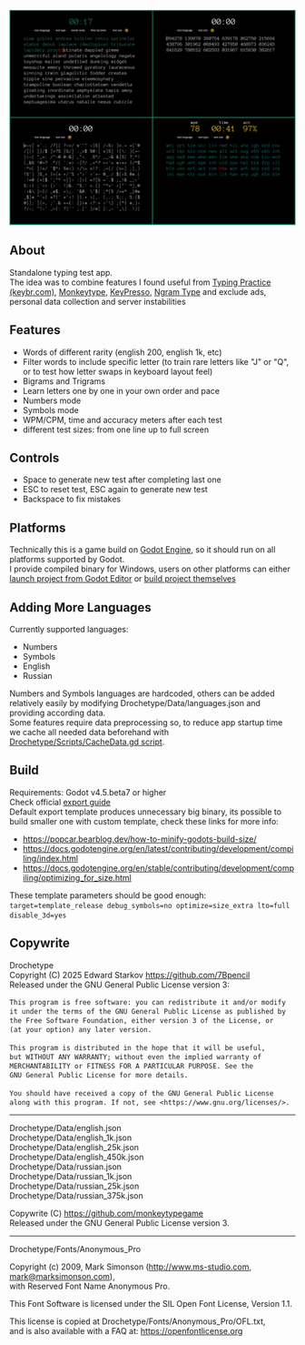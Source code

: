 ![](Previews/summary.png)

## About

Standalone typing test app.   
The idea was to combine features I found useful from [Typing Practice (keybr.com)](https://www.keybr.com/), [Monkeytype](https://monkeytype.com/), [KeyPresso](https://keypresso.ru/), [Ngram Type](https://ranelpadon.github.io/ngram-type/) and exclude ads, personal data collection and server instabilities

## Features

- Words of different rarity (english 200, english 1k, etc)
- Filter words to include specific letter (to train rare letters like "J" or "Q", or to test how letter swaps in keyboard layout feel)
- Bigrams and Trigrams
- Learn letters one by one in your own order and pace
- Numbers mode
- Symbols mode
- WPM/CPM, time and accuracy meters after each test
- different test sizes: from one line up to full screen

## Controls

- Space to generate new test after completing last one
- ESC to reset test, ESC again to generate new test
- Backspace to fix mistakes

## Platforms

Technically this is a game build on [Godot Engine](https://godotengine.org/), so it should run on all platforms supported by Godot.    
I provide compiled binary for Windows, users on other platforms can either [launch project from Godot Editor](https://docs.godotengine.org/en/stable/tutorials/editor/project_manager.html) or [build project themselves](#build)

## Adding More Languages

Currently supported languages: 

- Numbers
- Symbols
- English
- Russian

Numbers and Symbols languages are hardcoded, others can be added relatively easily by modifying Drochetype/Data/languages.json and providing according data.    
Some features require data preprocessing so, to reduce app startup time we cache all needed data beforehand with [Drochetype/Scripts/CacheData.gd script](https://docs.godotengine.org/en/4.4/tutorials/plugins/running_code_in_the_editor.html#running-one-off-scripts-using-editorscript).

## Build

Requirements: Godot v4.5.beta7 or higher      
Check official [export guide](https://docs.godotengine.org/en/stable/tutorials/export/exporting_projects.html)    
Default export template produces unnecessary big binary, its possible to build smaller one with custom template, check these links for more info:    
- <https://popcar.bearblog.dev/how-to-minify-godots-build-size/>    
- <https://docs.godotengine.org/en/latest/contributing/development/compiling/index.html>    
- <https://docs.godotengine.org/en/stable/contributing/development/compiling/optimizing_for_size.html>    

These template parameters should be good enough:   
`target=template_release debug_symbols=no optimize=size_extra lto=full disable_3d=yes`

## Copywrite

Drochetype     
Copyright (C) 2025 Edward Starkov <https://github.com/7Bpencil>   
Released under the GNU General Public License version 3:    

    This program is free software: you can redistribute it and/or modify          
    it under the terms of the GNU General Public License as published by          
    the Free Software Foundation, either version 3 of the License, or          
    (at your option) any later version.              

    This program is distributed in the hope that it will be useful,          
    but WITHOUT ANY WARRANTY; without even the implied warranty of          
    MERCHANTABILITY or FITNESS FOR A PARTICULAR PURPOSE. See the          
    GNU General Public License for more details.               

    You should have received a copy of the GNU General Public License          
    along with this program. If not, see <https://www.gnu.org/licenses/>.              

---------------------------------------------------------------

Drochetype/Data/english.json        
Drochetype/Data/english_1k.json        
Drochetype/Data/english_25k.json        
Drochetype/Data/english_450k.json        
Drochetype/Data/russian.json        
Drochetype/Data/russian_1k.json        
Drochetype/Data/russian_25k.json        
Drochetype/Data/russian_375k.json        

Copywrite (C) <https://github.com/monkeytypegame>    
Released under the GNU General Public License version 3.

---------------------------------------------------------------

Drochetype/Fonts/Anonymous_Pro    

Copyright (c) 2009, Mark Simonson (http://www.ms-studio.com, mark@marksimonson.com),   
with Reserved Font Name Anonymous Pro.     

This Font Software is licensed under the SIL Open Font License, Version 1.1.    

This license is copied at Drochetype/Fonts/Anonymous_Pro/OFL.txt,   
and is also available with a FAQ at: https://openfontlicense.org   
